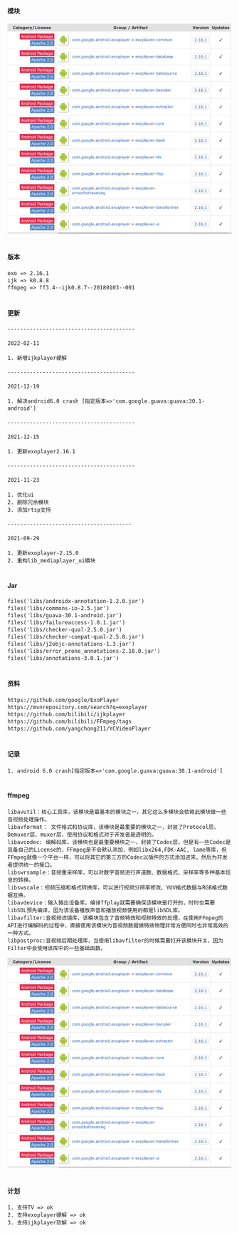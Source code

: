 #
#### 模块

![image](https://github.com/153437803/module_mediaplayer/blob/master/image/exoplayer.png )

#
####  版本
```
exo => 2.16.1
ijk => k0.8.8
ffmpeg => ff3.4--ijk0.8.7--20180103--001
```

#
#### 更新
```
----------------------------------------

2022-02-11

1. 新增ijkplayer硬解

----------------------------------------

2021-12-19

1. 解决android6.0 crash [指定版本=>'com.google.guava:guava:30.1-android']

----------------------------------------

2021-12-15

1. 更新exoplayer2.16.1

----------------------------------------

2021-11-23

1. 优化ui
2. 删除冗余模块
3. 添加rtsp支持

---------------------------------------

2021-09-29

1. 更新exoplayer-2.15.0
2. 重构lib_mediaplayer_ui模块
```

#
#### Jar
```
files('libs/androidx-annotation-1.2.0.jar')
files('libs/commons-io-2.5.jar')
files('libs/guava-30.1-android.jar')
files('libs/failureaccess-1.0.1.jar')
files('libs/checker-qual-2.5.0.jar')
files('libs/checker-compat-qual-2.5.0.jar')
files('libs/j2objc-annotations-1.3.jar')
files('libs/error_prone_annotations-2.10.0.jar')
files('libs/annotations-3.0.1.jar')
```

#
#### 资料
```
https://github.com/google/ExoPlayer
https://mvnrepository.com/search?q=exoplayer
https://github.com/bilibili/ijkplayer
https://github.com/bilibili/FFmpeg/tags
https://github.com/yangchong211/YCVideoPlayer
```

#
#### 记录
```
1. android 6.0 crash[指定版本=>'com.google.guava:guava:30.1-android']
```

#
#### ffmpeg
```
libavutil：核心工具库，该模块是最基本的模块之一，其它这么多模块会依赖此模块做一些音视频处理操作。
libavformat： 文件格式和协议库，该模块是最重要的模块之一，封装了Protocol层、Demuxer层、muxer层，使用协议和格式对于开发者是透明的。
libavcodec: 编解码库，该模块也是最重要模块之一，封装了Codec层，但是有一些Codec是具备自己的License的，FFmpeg是不会默认添加，例如libx264,FDK-AAC, lame等库，但FFmpeg就像一个平台一样，可以将其它的第三方的Codec以插件的方式添加进来，然后为开发者提供统一的接口。
libswrsample：音频重采样库，可以对数字音频进行声道数、数据格式、采样率等多种基本信息的转换。
libswscale：视频压缩和格式转换库，可以进行视频分辨率修改、YUV格式数据与RGB格式数据互换。
libavdevice：输入输出设备库，编译ffplay就需要确保该模块是打开的，时时也需要libSDL预先编译，因为该设备播放声音和播放视频使用的都是libSDL库。
libavfilter:音视频滤镜库，该模块包含了音频特效和视频特效的处理，在使用FFmpeg的API进行编解码的过程中，直接使用该模块为音视频数据做特效物理非常方便同时也非常高效的一种方式。
libpostproc:音视频后期处理库，当使用libavfilter的时候需要打开该模块开关，因为Filter中会使用该库中的一些基础函数。
```
![image](https://github.com/153437803/module_mediaplayer/blob/master/image/exoplayer.png )

#
####  计划
```
1. 支持TV => ok
2. 支持exoplayer硬解 => ok
3. 支持ijkplayer软解 => ok
```